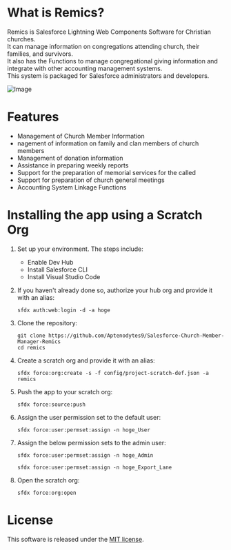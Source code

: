 # What is Remics?

Remics is Salesforce Lightning Web Components Software for Christian churches.  
It can manage information on congregations attending church, their families, and survivors.  
It also has the Functions to manage congregational giving information and integrate with other accounting management systems.  
This system is packaged for Salesforce administrators and developers.

![Image](https://user-images.githubusercontent.com/29101328/160239487-5d3185ce-3714-434b-85b3-82796619e3bb.png)

# Features

- Management of Church Member Information
- nagement of information on family and clan members of church members
- Management of donation information
- Assistance in preparing weekly reports
- Support for the preparation of memorial services for the called
- Support for preparation of church general meetings
- Accounting System Linkage Functions

# Installing the app using a Scratch Org

1. Set up your environment. The steps include:

   - Enable Dev Hub
   - Install Salesforce CLI
   - Install Visual Studio Code

1. If you haven't already done so, authorize your hub org and provide it with an alias:

   ```
   sfdx auth:web:login -d -a hoge
   ```

1. Clone the repository:

   ```
   git clone https://github.com/Aptenodytes9/Salesforce-Church-Member-Manager-Remics
   cd remics
   ```

1. Create a scratch org and provide it with an alias:

   ```
   sfdx force:org:create -s -f config/project-scratch-def.json -a remics
   ```

1. Push the app to your scratch org:

   ```
   sfdx force:source:push
   ```

1. Assign the user permission set to the default user:

   ```
   sfdx force:user:permset:assign -n hoge_User
   ```

1. Assign the below permission sets to the admin user:

   ```
   sfdx force:user:permset:assign -n hoge_Admin
   ```

   ```
   sfdx force:user:permset:assign -n hoge_Export_Lane
   ```

1. Open the scratch org:

   ```
   sfdx force:org:open
   ```

# License

This software is released under the [MIT license](https://en.wikipedia.org/wiki/MIT_License).
